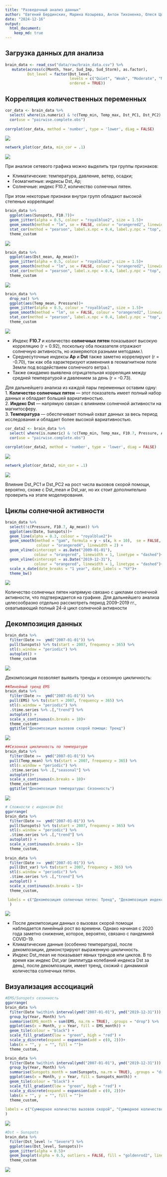 ```yaml
---
title: "Разведочный анализ данных"
author: "Евгений Бердинских, Марина Козырева, Антон Тихоненко, Олеся Цветкова"
date: "2024-12-16"
output: 
  html_document:
    keep_md: true
---
```




## Загрузка данных для анализа


``` r
brain_data <- read_csv("data/raw/brain_data.csv") %>%
   mutate(across(c(Month, Year, Sud_Imp, Sud_Storm), as.factor),
          Dst_level = factor(Dst_level, 
                             levels = c("Quiet", "Weak", "Moderate", "Major", "Severe"),
                             ordered = TRUE))
```

## Корреляция количественных переменных


``` r
cor_data <- brain_data %>% 
  select( where(is.numeric) & !c(Temp_min, Temp_max, Dst_PC1, Dst_PC2) ) %>%
  cor(use = "pairwise.complete.obs") 
  
corrplot(cor_data, method = 'number', type = 'lower', diag = FALSE)
```

![](data/pics/EDA-cor-1.png)<!-- -->

``` r
network_plot(cor_data, min_cor = .1)
```

![](data/pics/EDA-cor-2.png)<!-- -->

При анализе сетевого графика можно выделить три группы признаков:

-   Климатические: температура, давление, ветер, осадки;
-   Геомагнитные: индексы Dst, Ap;
-   Солнечные: индекс F10.7, количество солнечных пятен.

При этом некоторые признаки внутри групп обладают высокой степенью корреляции!


``` r
brain_data %>% 
  ggplot(aes(Sunspots, F10.7))+
  geom_jitter(alpha = 0.5, colour = "royalblue2", size = 1.5)+
  geom_smooth(method = "lm", se = FALSE, colour = "orangered2", linewidth = 1.2) +
  stat_cor(method = "pearson", label.x.npc = 0.4, label.y.npc = "top", size = 5)+
  theme_custom
```

![](data/pics/EDA-point-1.png)<!-- -->

``` r
brain_data %>% 
  ggplot(aes(Dst_mean, Ap_mean))+
  geom_jitter(alpha = 0.5, colour = "royalblue2", size = 1.5)+
  geom_smooth(method = "lm", se = FALSE, colour = "orangered2", linewidth = 1.2) +
  stat_cor(method = "pearson", label.x.npc = 0.4, label.y.npc = "top", size = 5)+
  theme_custom
```

![](data/pics/EDA-point-2.png)<!-- -->

``` r
brain_data %>% 
  drop_na() %>% 
  ggplot(aes(Temp_mean, Pressure))+
  geom_jitter(alpha = 0.5, colour = "royalblue2", size = 1.5)+
  geom_smooth(method = "lm", se = FALSE, colour = "orangered2", linewidth = 1.2) +
  stat_cor(method = "pearson", label.x.npc = 0.4, label.y.npc = "top", size = 5)+
  theme_custom
```

![](data/pics/EDA-point-3.png)<!-- -->

-   Индекс **F10.7** и количество **солнечных пятен** показывают высокую корреляцию (r = 0.92), поскольку оба показателя отражают солнечную активность, но измеряются разными методами.\
-   Среднесуточные индексы **Ap** и **Dst** также заметно коррелируют (r = -0.70), так как оба характеризуют изменения в геомагнитном поле Земли под воздействием солнечного ветра.\
-   Также ожидаемо выявлена отрицательная корреляция между средней температурой и давлением за день (r = -0.73).

Для дальнейшего анализа из каждой пары переменных оставим одну:\
1.
**Количество солнечных пятен** — этот показатель имеет полный набор данных и обладает большей вариативностью.\
2.
**Индекс Dst** — напрямую связан с влиянием солнечной активности на магнитосферу.\
3.
**Температура** — обеспечивает полный охват данных за весь период исследования и обладает более высокой вариативностью.


``` r
cor_data2 <- brain_data %>% 
  select( where(is.numeric) & !c(Temp_min, Temp_max, F10.7, Pressure, Ap_mean) ) %>%
  cor(use = "pairwise.complete.obs") 
  
corrplot(cor_data2, method = 'number', type = 'lower', diag = FALSE)
```

![](data/pics/EDA-cor2-1.png)<!-- -->

``` r
network_plot(cor_data2, min_cor = .1)
```

![](data/pics/EDA-cor2-2.png)<!-- -->

Влияние Dst_PC1 и Dst_PC2 на рост числа вызовов скорой помощи, вероятно, схоже с Dst_mean и Dst_var, но их стоит дополнительно проверить на этапе моделирования.

## Циклы солнечной активности


``` r
brain_data %>% 
  select(!c(Pressure, F10.7, Ap_mean)) %>% 
  ggplot(aes(Date, Sunspots))+
  geom_line(alpha = 0.3, colour = "royalblue2")+
  geom_smooth(method = "gam", formula = y ~ s(x, k = 10),  se = FALSE,
              colour = "orangered4", linewidth = 2) +
  geom_vline(xintercept = as.Date("2009-01-01"), 
             colour = "orangered", linewidth = 1, linetype = "dashed")+
  geom_vline(xintercept = as.Date("2019-12-31"), 
             colour = "orangered", linewidth = 1, linetype = "dashed")+
  scale_x_date(date_breaks = "1 year", date_labels = "%Y")+
  theme_bw()
```

![](data/pics/EDA-cycle-1.png)<!-- -->

Количество солнечных пятен напрямую связано с циклами солнечной активности, что подтверждается на графике.
Для дальнейшего анализа целесообразно отдельно рассмотреть период 2009–2019 гг., охватывающий полный 24-й цикл солнечной активности

## Декомпозиция данных


``` r
brain_data %>% 
  filter(Date >=  ymd("2007-01-01")) %>%
  pull(Sunspots) %>% ts(start = 2007, frequency = 365) %>%
  stl(s.window = "periodic") %>% 
  autoplot() + 
  theme_custom
```

![](data/pics/EDA-decompose-1.png)<!-- -->

Декомпозиция позволяет выявить тренды и сезонную цикличность:


``` r
##Линейный тренд EMS
brain_data %>% 
  filter(Date >=  ymd("2007-01-01")) %>%
  pull(EMS) %>% ts(start = 2007, frequency = 365) %>%
  stl(s.window = "periodic") %>% 
  .$time.series %>% .[,"trend"] %>%
  autoplot() + 
  scale_x_continuous(n.breaks = 10)+
  theme_custom+
  ggtitle("Декомпозиция вызовов скорой помощи: Тренд")
```

![](data/pics/EDA-check-1.png)<!-- -->

``` r
##Сезонная цикличность по температуре
brain_data %>% 
  filter(Date >=  ymd("2007-01-01")) %>%
  pull(Temp_mean) %>% ts(start = 2007, frequency = 365) %>%
  stl(s.window = "periodic") %>% 
  .$time.series %>% .[,"seasonal"] %>%
  autoplot()+
  scale_x_continuous(n.breaks = 10)+
  theme_custom+
  ggtitle("Декомпозиция температуры: Сезонность")
```

![](data/pics/EDA-check-2.png)<!-- -->

``` r
# Сложности с индексом Dst
ggarrange(
brain_data %>% 
  filter(Date >=  ymd("2007-01-01")) %>%
  pull(Sunspots) %>% ts(start = 2007, frequency = 365) %>%
  stl(s.window = "periodic") %>% 
  .$time.series %>% .[,"trend"] %>%
  autoplot() + 
  scale_x_continuous(n.breaks = 5)+
  theme_custom, 
  
brain_data %>% 
  filter(Date >=  ymd("2007-01-01")) %>%
  pull(Dst_var) %>% ts(start = 2007, frequency = 365) %>%
  stl(s.window = "periodic") %>% 
  .$time.series %>% .[,"trend"] %>%
  autoplot() + 
  scale_x_continuous(n.breaks = 5)+
  theme_custom, 

 labels = c("Декомпозиция солнечных пятен: Тренд", "Декомпозиция индекса Dst: Тренд") 
  ) 
```

![](data/pics/EDA-check-3.png)<!-- -->

-   После декомпозиции данных о вызовах скорой помощи наблюдается линейный рост во времени. Однако начиная с 2020 года заметно снижение, которое, вероятно, связано с пандемией COVID-19.
-   Климатические данные (особенно температура), после декомпозиции, демонстрируют выраженную цикличность.
-   Индекс Dst_mean не показывает явных трендов или циклов. В то время как индекс Dst_var (амплитуда колебаний индекса Dst за день), после декомпозиции, имеет тренд, схожий с динамикой количества солнечных пятен.

## Визуализация ассоциаций


``` r
#EMS/Sunspots сезонность
ggarrange(
brain_data %>%  
  filter(Date %within% interval(ymd("2007-01-01"), ymd("2019-12-31"))) %>%
  group_by(Year, Month) %>% 
  summarise(EMS_month = sum(EMS, na.rm = TRUE), .groups = "drop") %>% 
  ggplot(aes(x = Month, y = Year, fill = EMS_month)) +
  geom_tile(colour = "black") + 
  scale_fill_gradient(low = "green", high = "red") + 
  scale_y_discrete(expand = expansion(add = c(0, 2)))+
  labs(x = "", y  = "", fill = "")+
  theme_custom,

brain_data %>%  
  filter(Date %within% interval(ymd("2007-01-01"), ymd("2019-12-31"))) %>%
  group_by(Year, Month) %>% 
  summarise(Sunspots_month = sum(Sunspots, na.rm = TRUE), .groups = "drop") %>% 
  ggplot(aes(x = Month, y = Year, fill = Sunspots_month)) +
  geom_tile(colour = "black") + 
  scale_fill_gradient(low = "green", high = "red") + 
  scale_y_discrete(expand = expansion(add = c(0, 2)))+
  labs(x = "", y  = "", fill = "")+
  theme_custom, 
 
labels = c("Суммарное количество вызовов скорой", "Суммарное количество солнечных пятен")
)
```

![](data/pics/EDA-vis-1.png)<!-- -->

``` r
#Dst ~ Sunspots
brain_data %>%
  filter(Dst_level != "Severe") %>%
  ggplot(aes(Dst_level, Sunspots))+
  geom_jitter(alpha = 0.5)+
  geom_boxplot(alpha = 0.5, outliers = FALSE, fill = "goldenrod2", linewidth = 1)+
  theme_custom
```

![](data/pics/EDA-vis-2.png)<!-- -->
